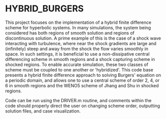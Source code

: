 # HYBRID_BURGERS

This project focuses on the implementation of a hybrid finite difference scheme for hyperbolic systems.
In many simulations, the system being considered has both regions of smooth solution and regions of discontinuous solution.
A prime example of this is the case of a shock wave interacting with turbulence, where near the shock gradients are large and (infinitely) steep and away from the shock the flow varies smoothly in space.
In such settings, it is beneficial to use a non-dissipative central differencing scheme in smooth regions and a shock capturing scheme in shocked regions.
To enable accurate simulation, these two classes of scheme must be coupled to one another or 'hybridized'.
This code base presents a hybrid finite difference approach to solving Burgers' equation on a periodic domain, and allows one to use a central scheme of order 2, 4, or 6 in smooth regions and the WENO5 scheme of Jhang and Shu in shocked regions. 

Code can be run using the DRIVER.m routine, and comments within the code should properly direct the user on changing scheme order, outputting solution files, and case visualization.
